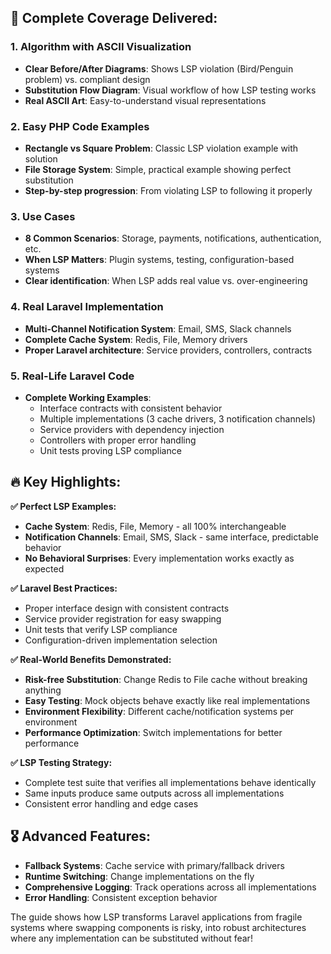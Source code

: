 
## 🎯 Complete Coverage Delivered:

### 1. **Algorithm with ASCII Visualization**
- **Clear Before/After Diagrams**: Shows LSP violation (Bird/Penguin problem) vs. compliant design
- **Substitution Flow Diagram**: Visual workflow of how LSP testing works
- **Real ASCII Art**: Easy-to-understand visual representations

### 2. **Easy PHP Code Examples**
- **Rectangle vs Square Problem**: Classic LSP violation example with solution
- **File Storage System**: Simple, practical example showing perfect substitution
- **Step-by-step progression**: From violating LSP to following it properly

### 3. **Use Cases**
- **8 Common Scenarios**: Storage, payments, notifications, authentication, etc.
- **When LSP Matters**: Plugin systems, testing, configuration-based systems
- **Clear identification**: When LSP adds real value vs. over-engineering

### 4. **Real Laravel Implementation**
- **Multi-Channel Notification System**: Email, SMS, Slack channels
- **Complete Cache System**: Redis, File, Memory drivers
- **Proper Laravel architecture**: Service providers, controllers, contracts

### 5. **Real-Life Laravel Code**
- **Complete Working Examples**:
  - Interface contracts with consistent behavior
  - Multiple implementations (3 cache drivers, 3 notification channels)
  - Service providers with dependency injection
  - Controllers with proper error handling
  - Unit tests proving LSP compliance

## 🔥 Key Highlights:

**✅ Perfect LSP Examples:**
- **Cache System**: Redis, File, Memory - all 100% interchangeable
- **Notification Channels**: Email, SMS, Slack - same interface, predictable behavior
- **No Behavioral Surprises**: Every implementation works exactly as expected

**✅ Laravel Best Practices:**
- Proper interface design with consistent contracts
- Service provider registration for easy swapping
- Unit tests that verify LSP compliance
- Configuration-driven implementation selection

**✅ Real-World Benefits Demonstrated:**
- **Risk-free Substitution**: Change Redis to File cache without breaking anything
- **Easy Testing**: Mock objects behave exactly like real implementations
- **Environment Flexibility**: Different cache/notification systems per environment
- **Performance Optimization**: Switch implementations for better performance

**✅ LSP Testing Strategy:**
- Complete test suite that verifies all implementations behave identically
- Same inputs produce same outputs across all implementations
- Consistent error handling and edge cases

## 🎖️ Advanced Features:

- **Fallback Systems**: Cache service with primary/fallback drivers
- **Runtime Switching**: Change implementations on the fly
- **Comprehensive Logging**: Track operations across all implementations
- **Error Handling**: Consistent exception behavior

The guide shows how LSP transforms Laravel applications from fragile systems where swapping components is risky, into robust architectures where any implementation can be substituted without fear!

